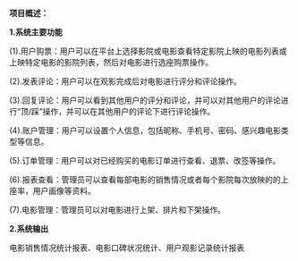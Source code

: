 **项目概述：**

**1.系统主要功能**

(1).用户购票：用户可以在平台上选择影院或电影查看特定影院上映的电影列表或上映特定电影的影院列表，然后对电影进行选座购票操作。

(2).发表评论：用户可以在观影完成后对电影进行评分和评论操作。

(3).回复评论：用户可以看到其他用户的评分和评论，并可以对其他用户的评论进行“顶/踩”操作，并可以在其他用户的评论下进行评论操作。

(4).账户管理：用户可以设置个人信息，包括昵称、手机号、密码、感兴趣电影类型等信息。

(5).订单管理：用户可以对已经购买的电影订单进行查看、退票、改签等操作。

(6).报表查看：管理员可以查看每部电影的销售情况或者每个影院每次放映的的上座率，用户画像等资料。

(7).电影管理：管理员可以对电影进行上架、排片和下架操作。

**2.系统输出**

电影销售情况统计报表、电影口碑状况统计、用户观影记录统计报表

